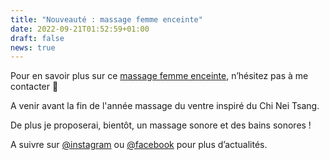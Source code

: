 ```yaml
---
title: "Nouveauté : massage femme enceinte"
date: 2022-09-21T01:52:59+01:00
draft: false
news: true
---
```


Pour en savoir plus sur ce [massage femme enceinte](/massages/femme_enceinte/), n’hésitez pas à me contacter 🤗

A venir avant la fin de l'année massage du ventre inspiré du Chi Nei Tsang.

De plus je proposerai, bientôt, un massage sonore et des bains sonores !

A suivre sur [@instagram](https://www.instagram.com/hanami_bienetre/) ou [@facebook](https://www.facebook.com/Hanamibienetre/) pour plus d’actualités. 